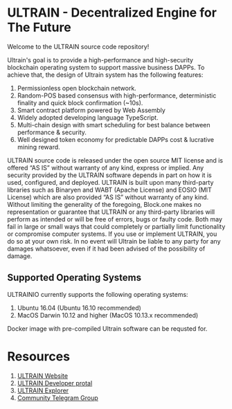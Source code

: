# ULTRAIN - Decentralized Engine for The Future

Welcome to the ULTRAIN source code repository!

Ultrain's goal is to provide a high-performance and high-security blockchain operating system to
support massive business DAPPs. To achieve that, the design of Ultrain system has the following
features:

1. Permissionless open blockchain network.
1. Random-POS based consensus with high-performance, deterministic finality and quick block confirmation (~10s).
1. Smart contract platform powered by Web Assembly
1. Widely adopted developing language TypeScript.
1. Multi-chain design with smart scheduling for best balance between performance & security.
1. Well designed token economy for predictable DAPPs cost & lucrative mining reward.

ULTRAIN source code is released under the open source MIT license and is offered “AS IS” without warranty of any kind, express or implied. Any security provided by the ULTRAIN software depends in part on how it is used, configured, and deployed. ULTRAIN is built upon many third-party libraries such as Binaryen and WABT (Apache License) and EOSIO (MIT License) which are also provided “AS IS” without warranty of any kind. Without limiting the generality of the foregoing, Block.one makes no representation or guarantee that ULTRAIN or any third-party libraries will perform as intended or will be free of errors, bugs or faulty code. Both may fail in large or small ways that could completely or partially limit functionality or compromise computer systems. If you use or implement ULTRAIN, you do so at your own risk. In no event will Ultrain be liable to any party for any damages whatsoever, even if it had been advised of the possibility of damage.

## Supported Operating Systems
ULTRAINIO currently supports the following operating systems:
1. Ubuntu 16.04 (Ubuntu 16.10 recommended)
2. MacOS Darwin 10.12 and higher (MacOS 10.13.x recommended)

Docker image with pre-compiled Ultrain software can be requsted for.

# Resources
1. [ULTRAIN Website](https://ultrain.io)
2. [ULTRAIN Developer protal](https://developer.ultrain.io)
3. [ULTRAIN Explorer](https://explorer.ultrain.io/)
4. [Community Telegram Group](https://t.me/ultrainchain)